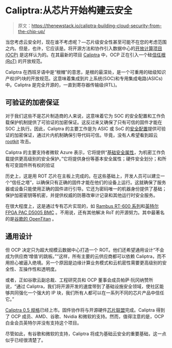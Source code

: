 # Caliptra:从芯片开始构建云安全

> 原文：<https://thenewstack.io/caliptra-building-cloud-security-from-the-chip-up/>

当您考虑云安全时，现在谁不考虑呢？—芯片级安全性甚至可能不在您的考虑范围之内。但是，也许，它应该是。将开源方法和协作引入数据中心的[开放计算项目(OCP)](https://www.opencompute.org/) 是这样认为的。在其最新的项目 [Caliptra](https://146a55aca6f00848c565-a7635525d40ac1c70300198708936b4e.ssl.cf1.rackcdn.com/images/6dadf83e9f93ca89efaf3b93ab076cea8f9ac747.pdf) 中，OCP 正在引入一个硅[信任根(RoT)](https://www.design-reuse.com/articles/47992/rot-the-foundation-of-security.html) 的开放规范。

Caliptra 在西班牙语中是“根帽”的意思，是根的最深处，是一个可重用的硅级知识产权(IP)块的开放规范。这意味着集成到片上系统(SOC)和专用集成电路(ASICs)中。Caliptra 是完全开源的，一直到寄存器传输级(RTL)。

## 可验证的加密保证

对于我们这些不是芯片制造商的人来说，这意味着它为 SOC 的安全配置和工作负载保护机制提供了可验证的加密保证。这反过来又确保了只有可信的固件才能在 SOC 上执行。因此，Caliptra 的主要工作是为 ASIC 或 SoC 的[安全配置](https://thenewstack.io/kyverno-defends-containers-against-security-configuration-errors/)提供可验证的加密保证，通过片内机制确保引导代码可信。毕竟，没有人希望看到超云 [rootkit](https://thenewstack.io/rootkits-come-to-containers-and-bring-trouble-with-them/) 攻击。

Caliptra 的主要支持者微软 Azure 表示，它将提供“[基础安全属性](https://azure.microsoft.com/en-us/blog/delivering-consistency-and-transparency-for-cloud-hardware-security/)，为机密工作负载提供更高级别的安全保护。”它将提供身份等基本安全属性；硬件安全划分；和所有可变固件所有权的验证

历史上，这是用 ROT 芯片在主板上完成的。在这些基础上，开发人员可以建立一个“信任之塔”，以确保只有正确的固件才能在他们的设备上运行。这就确保了服务器或设备只能使用正确的固件进行引导。它还为密码唯一的机器身份提供了基础；保护加密密钥等机密，并提供权威的防篡改审计记录和其他运行时安全服务。

在很大程度上，这是通过专有芯片实现的，如 [Rambus RT-600 系列](https://go.rambus.com/cryptomanager-root-of-trust)和[英特尔 FPGA PAC D5005 BMC](https://www.intel.com/content/www/us/en/docs/programmable/683811/current/bmc-introduction.html) 。不用说，还有其他解决 RoT 的开源努力。其中最著名的是[谷歌的 OpenTitan](https://opentitan.org/) 。

## 通用设计

但 OCP 决定只为超大规模云数据中心打造一个 ROT。他们还希望通用设计“不会成为供应商‘增值’的跳板。”“这样，所有主要的云供应商都可以依赖 Caliptra，而不用担心被逼入绝境。另一个原因是边缘计算业务模式和云机密性需要更高级别的安全性、互操作性和透明度。

或者，正如谷歌云副总裁、工程研究员和 OCP 董事会成员帕萨·阮冈纳赞所说，“通过 Caliptra，我们将开源开发的速度带到了基础设施安全领域，使社区能够共同强化一个强大的 IP 块，我们所有人都可以在一系列不同的芯片产品中信任它。”

[Caliptra 0.5 规格](https://www.opencompute.org/documents/caliptra-silicon-rot-services-09012022-pdf)已经上市。固件协作将与开源硬件[芯片联盟](https://chipsalliance.org/)完成。Caliptra 得到了 OCP 成员、AMD、谷歌、Nvidia 和微软的支持。然而，值得注意的是，OCP 白金会员英特尔并没有支持这个项目。

尽管如此，有谷歌和微软的支持，Caliptra 将成为基础云安全的重要基础，这一点似乎已经很清楚了。

<svg xmlns:xlink="http://www.w3.org/1999/xlink" viewBox="0 0 68 31" version="1.1"><title>Group</title> <desc>Created with Sketch.</desc></svg>